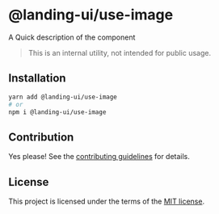 # @landing-ui/use-image

A Quick description of the component

> This is an internal utility, not intended for public usage.

## Installation

```sh
yarn add @landing-ui/use-image
# or
npm i @landing-ui/use-image
```

## Contribution

Yes please! See the
[contributing guidelines](https://github.com/PanagiotisPitsikoulis/landing.ui/blob/master/CONTRIBUTING.md)
for details.

## License

This project is licensed under the terms of the
[MIT license](https://github.com/PanagiotisPitsikoulis/landing.ui/blob/master/LICENSE).
